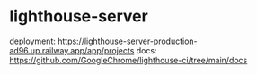 # lighthouse-server

deployment: <https://lighthouse-server-production-ad96.up.railway.app/app/projects>
docs: <https://github.com/GoogleChrome/lighthouse-ci/tree/main/docs>
